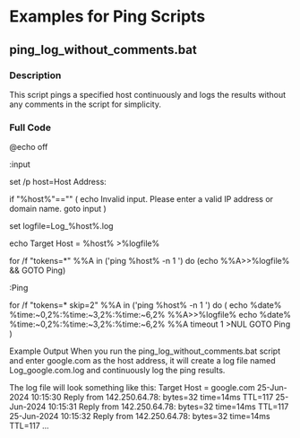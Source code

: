 # Examples for Ping Scripts

## ping_log_without_comments.bat

### Description
This script pings a specified host continuously and logs the results without any comments in the script for simplicity.

### Full Code

@echo off

:input

set /p host=Host Address: 

if "%host%"=="" (
    echo Invalid input. Please enter a valid IP address or domain name.
    goto input
)

set logfile=Log_%host%.log

echo Target Host = %host% >%logfile%

for /f "tokens=*" %%A in ('ping %host% -n 1 ') do (echo %%A>>%logfile% && GOTO Ping)

:Ping

for /f "tokens=* skip=2" %%A in ('ping %host% -n 1 ') do (
    echo %date% %time:~0,2%:%time:~3,2%:%time:~6,2% %%A>>%logfile%
    echo %date% %time:~0,2%:%time:~3,2%:%time:~6,2% %%A
    timeout 1 >NUL 
    GOTO Ping
)


Example Output
When you run the ping_log_without_comments.bat script and enter google.com as the host address, it will create a log file named Log_google.com.log and continuously log the ping results.

The log file will look something like this:
Target Host = google.com
25-Jun-2024 10:15:30 Reply from 142.250.64.78: bytes=32 time=14ms TTL=117
25-Jun-2024 10:15:31 Reply from 142.250.64.78: bytes=32 time=14ms TTL=117
25-Jun-2024 10:15:32 Reply from 142.250.64.78: bytes=32 time=14ms TTL=117
...

